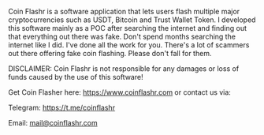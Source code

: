 Coin Flashr is a software application that lets users flash multiple major cryptocurrencies such as USDT, Bitcoin and Trust Wallet Token. I developed this software mainly as a POC after searching the internet and finding out that everything out there was fake. Don't spend months searching the internet like I did. I've done all the work for you. There's a lot of scammers out there offering fake coin flashing. Please don't fall for them.

DISCLAIMER: Coin Flashr is not responsible for any damages or loss of funds caused by the use of this software!

Get Coin Flasher here: https://www.coinflashr.com or contact us via:

Telegram: https://t.me/coinflashr

Email: mail@coinflashr.com


